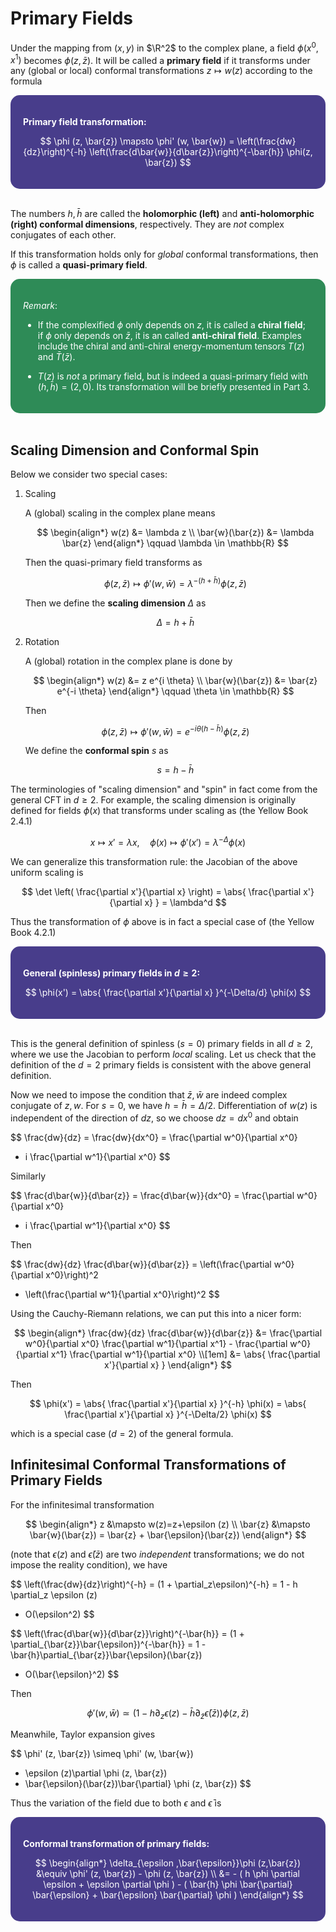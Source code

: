 <style>
    .katex {
        font-size: 1.1em;
    }
    .remark {
        border-radius: 15px;
        padding: 20px;
        background-color: SeaGreen;
        color: White;
    }
    .result {
        border-radius: 15px;
        padding: 20px;
        background-color: DarkSlateBlue;
        color: White;
    }
</style>

# Primary Fields

Under the mapping from $(x,y)$ in $\R^2$ to the complex plane, a field $\phi(x^0, x^1)$ becomes $\phi(z,\bar{z})$. It will be called a **primary field** if it transforms under any (global or local) conformal transformations $z \mapsto w(z)$ according to the formula

<div class="result">

**Primary field transformation:**

$$
\phi (z, \bar{z}) 
\mapsto 
\phi' (w, \bar{w})
= \left(\frac{dw}{dz}\right)^{-h}
\left(\frac{d\bar{w}}{d\bar{z}}\right)^{-\bar{h}}
\phi(z, \bar{z})
$$

</div><br>

The numbers $h, \bar{h}$ are called the **holomorphic (left)** and **anti-holomorphic (right) conformal dimensions**, respectively. They are *not* complex conjugates of each other.

If this transformation holds only for *global* conformal transformations, then $\phi$ is called a **quasi-primary field**. 

<div class="remark">

*Remark*:

- If the complexified $\phi$ only depends on $z$, it is called a **chiral field**; if $\phi$ only depends on $\bar{z}$, it is an called **anti-chiral field**. Examples include the chiral and anti-chiral energy-momentum tensors $T(z)$ and $\bar{T}(\bar{z})$. 

- $T(z)$ is *not* a primary field, but is indeed a quasi-primary field with $(h,\bar{h}) = (2,0)$. Its transformation will be briefly presented in Part 3.

</div><br>

## Scaling Dimension and Conformal Spin

Below we consider two special cases:

1. Scaling

    A (global) scaling in the complex plane means

    $$
    \begin{align*}
        w(z) &= \lambda z \\
        \bar{w}(\bar{z}) &= \lambda \bar{z}
    \end{align*}
    \qquad \lambda \in \mathbb{R}
    $$

    Then the quasi-primary field transforms as

    $$
    \phi (z, \bar{z}) 
    \mapsto 
    \phi' (w, \bar{w})
    = \lambda^{-(h + \bar{h})}
    \phi(z, \bar{z})
    $$

    Then we define the **scaling dimension** $\Delta$ as

    $$
    \Delta = h + \bar{h}
    $$

2. Rotation

    A (global) rotation in the complex plane is done by

    $$
    \begin{align*}
        w(z) &= z e^{i \theta} \\
        \bar{w}(\bar{z}) &= \bar{z} e^{-i \theta}
    \end{align*}
    \qquad \theta \in \mathbb{R}
    $$

    Then

    $$
    \phi (z, \bar{z}) 
    \mapsto 
    \phi' (w, \bar{w})
    = e^{-i\theta(h - \bar{h})}
    \phi(z, \bar{z})
    $$
    
    We define the **conformal spin** $s$ as

    $$
    s = h - \bar{h}
    $$

The terminologies of "scaling dimension" and "spin" in fact come from the general CFT in $d\ge 2$. For example, the scaling dimension is originally defined for fields $\phi(x)$ that transforms under scaling as (the Yellow Book 2.4.1)

$$
x \mapsto x' = \lambda x, \quad
\phi(x) \mapsto \phi'(x') = \lambda^{-\Delta} \phi(x)
$$

We can generalize this transformation rule: the Jacobian of the above uniform scaling is 

$$
\det \left(
    \frac{\partial x'}{\partial x}
\right)
= \abs{
    \frac{\partial x'}{\partial x}
} = \lambda^d
$$

Thus the transformation of $\phi$ above is in fact a special case of (the Yellow Book 4.2.1)

<div class="result">

**General (spinless) primary fields in $d \ge 2$:**

$$
\phi(x') = \abs{
    \frac{\partial x'}{\partial x}
}^{-\Delta/d} \phi(x)
$$

</div><br>

This is the general definition of spinless ($s = 0$) primary fields in all $d \ge 2$, where we use the Jacobian to perform *local* scaling. Let us check that the definition of the $d = 2$ primary fields is consistent with the above general definition. 

Now we need to impose the condition that $\bar{z}, \bar{w}$ are indeed complex conjugate of $z, w$. For $s = 0$, we have $h = \bar{h} = \Delta / 2$. Differentiation of $w(z)$ is independent of the direction of $dz$, so we choose $dz = dx^0$ and obtain

$$
\frac{dw}{dz} = \frac{dw}{dx^0} 
= \frac{\partial w^0}{\partial x^0}
+ i \frac{\partial w^1}{\partial x^0}
$$

Similarly

$$
\frac{d\bar{w}}{d\bar{z}} = \frac{d\bar{w}}{dx^0} 
= \frac{\partial w^0}{\partial x^0}
- i \frac{\partial w^1}{\partial x^0}
$$

Then

$$
\frac{dw}{dz} \frac{d\bar{w}}{d\bar{z}}
= \left(\frac{\partial w^0}{\partial x^0}\right)^2
+ \left(\frac{\partial w^1}{\partial x^0}\right)^2
$$

Using the Cauchy-Riemann relations, we can put this into a nicer form:

$$
\begin{align*}
    \frac{dw}{dz} \frac{d\bar{w}}{d\bar{z}}
    &= \frac{\partial w^0}{\partial x^0}
    \frac{\partial w^1}{\partial x^1}
    - \frac{\partial w^0}{\partial x^1}
    \frac{\partial w^1}{\partial x^0}
    \\[1em]
    &= \abs{
        \frac{\partial x'}{\partial x}
    }
\end{align*}
$$

Then

$$
\phi(x') = \abs{
    \frac{\partial x'}{\partial x}
}^{-h} \phi(x)
= \abs{
    \frac{\partial x'}{\partial x}
}^{-\Delta/2} \phi(x)
$$

which is a special case ($d = 2$) of the general formula.

## Infinitesimal Conformal Transformations of Primary Fields

For the infinitesimal transformation

$$
\begin{align*}
    z &\mapsto 
    w(z)=z+\epsilon (z)
    \\
    \bar{z} &\mapsto 
    \bar{w}(\bar{z}) = \bar{z} + \bar{\epsilon}(\bar{z})
\end{align*}
$$

(note that $\epsilon (z)$ and $\bar{\epsilon}(\bar{z})$ are two *independent* transformations; we do not impose the reality condition), we have

$$
\left(\frac{dw}{dz}\right)^{-h}
= (1 + \partial_z\epsilon)^{-h}
= 1 - h \partial_z \epsilon (z)
+ O(\epsilon^2)
$$

$$
\left(\frac{d\bar{w}}{d\bar{z}}\right)^{-\bar{h}}
= (1 + \partial_{\bar{z}}\bar{\epsilon})^{-\bar{h}}
= 1 - \bar{h}\partial_{\bar{z}}\bar{\epsilon}(\bar{z})
+ O(\bar{\epsilon}^2)
$$

Then

$$
\phi' (w, \bar{w})
\simeq \left(
    1 - h\partial_z\epsilon (z)
    - \bar{h}\partial_{\bar{z}}\bar{\epsilon}(\bar{z})
\right) \phi (z, \bar{z})
$$

Meanwhile, Taylor expansion gives

$$
\phi' (z, \bar{z})
\simeq \phi' (w, \bar{w})
- \epsilon (z)\partial \phi (z, \bar{z})
- \bar{\epsilon}(\bar{z})\bar{\partial} \phi (z, \bar{z})
$$

Thus the variation of the field due to both $\epsilon$ and $\bar{\epsilon}$ is

<div class="result">

**Conformal transformation of primary fields:**

$$
\begin{align*}
    \delta_{\epsilon ,\bar{\epsilon}}\phi (z,\bar{z})
    &\equiv \phi' (z, \bar{z}) - \phi (z, \bar{z})
    \\
    &= - (
        h \phi \partial \epsilon 
        + \epsilon \partial \phi
    ) - (
        \bar{h} \phi \bar{\partial} \bar{\epsilon}
        + \bar{\epsilon} \bar{\partial} \phi
    )
\end{align*}
$$

</div><br>


